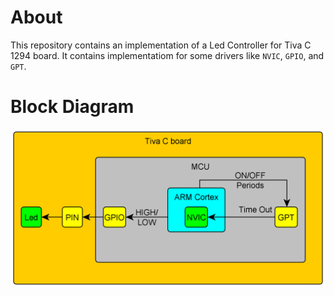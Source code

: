 # About

This repository contains an implementation of a Led Controller for Tiva C 1294 board. It contains
implementatiom for some drivers like `NVIC`, `GPIO`, and `GPT`.

# Block Diagram

<img src="Doc/Block Diagram.png">
